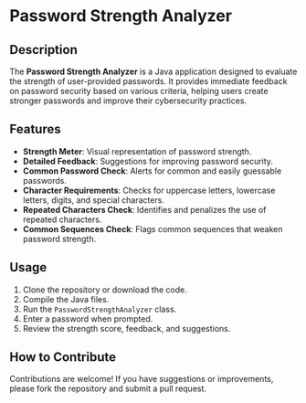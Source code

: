 
# Password Strength Analyzer

## Description

The **Password Strength Analyzer** is a Java application designed to evaluate the strength of user-provided passwords. It provides immediate feedback on password security based on various criteria, helping users create stronger passwords and improve their cybersecurity practices.

## Features

- **Strength Meter**: Visual representation of password strength.
- **Detailed Feedback**: Suggestions for improving password security.
- **Common Password Check**: Alerts for common and easily guessable passwords.
- **Character Requirements**: Checks for uppercase letters, lowercase letters, digits, and special characters.
- **Repeated Characters Check**: Identifies and penalizes the use of repeated characters.
- **Common Sequences Check**: Flags common sequences that weaken password strength.

## Usage

1. Clone the repository or download the code.
2. Compile the Java files.
3. Run the `PasswordStrengthAnalyzer` class.
4. Enter a password when prompted.
5. Review the strength score, feedback, and suggestions.

## How to Contribute

Contributions are welcome! If you have suggestions or improvements, please fork the repository and submit a pull request.
